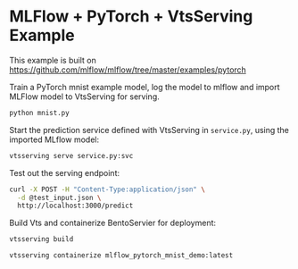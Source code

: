 # MLFlow + PyTorch + VtsServing Example

This example is built on https://github.com/mlflow/mlflow/tree/master/examples/pytorch

Train a PyTorch mnist example model, log the model to mlflow and import MLFlow model to VtsServing for serving.

```bash
python mnist.py
```

Start the prediction service defined with VtsServing in `service.py`, using the imported MLflow model:

```bash
vtsserving serve service.py:svc
```

Test out the serving endpoint:

```bash
curl -X POST -H "Content-Type:application/json" \
  -d @test_input.json \
  http://localhost:3000/predict
```

Build Vts and containerize BentoServier for deployment:

```bash
vtsserving build

vtsserving containerize mlflow_pytorch_mnist_demo:latest
```

